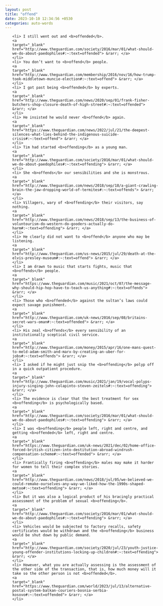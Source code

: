 ```yaml
---
layout: post
title: "offend"
date: 2023-10-10 12:34:56 +0530
categories: auto-words
---
```

<ol>

    <li> I still went out and <b>offended</b>.
    <a 
    target="_blank" 
    href="http://www.theguardian.com/society/2016/mar/01/what-should-we-do-about-paedophiles#:~:text=offended"> &rarr; </a>
    </li>
    <li> You don’t want to <b>offend</b> people.
    <a 
    target="_blank" 
    href="http://www.theguardian.com/membership/2016/nov/16/how-trump-took-middletown-muncie-election#:~:text=offend"> &rarr; </a>
    </li>
    <li> I got past being <b>offended</b> by experts.
    <a 
    target="_blank" 
    href="http://www.theguardian.com/news/2020/sep/01/frank-fisher-butchers-shop-closure-death-of-high-street#:~:text=offended"> &rarr; </a>
    </li>
    <li> He insisted he would never <b>offend</b> again.
    <a 
    target="_blank" 
    href="https://www.theguardian.com/news/2022/jul/21/the-deepest-silences-what-lies-behind-the-indigenous-suicide-crisis#:~:text=offend"> &rarr; </a>
    </li>
    <li> Tim had started <b>offending</b> as a young man.
    <a 
    target="_blank" 
    href="http://www.theguardian.com/society/2016/mar/01/what-should-we-do-about-paedophiles#:~:text=offending"> &rarr; </a>
    </li>
    <li> She <b>offends</b> our sensibilities and she is monstrous.
    <a 
    target="_blank" 
    href="http://www.theguardian.com/news/2018/sep/18/a-giant-crawling-brain-the-jaw-dropping-world-of-termites#:~:text=offends"> &rarr; </a>
    </li>
    <li> Villagers, wary of <b>offending</b> their visitors, say nothing.
    <a 
    target="_blank" 
    href="http://www.theguardian.com/news/2018/sep/13/the-business-of-voluntourism-do-western-do-gooders-actually-do-harm#:~:text=offending"> &rarr; </a>
    </li>
    <li> He clearly did not want to <b>offend</b> anyone who may be listening.
    <a 
    target="_blank" 
    href="http://www.theguardian.com/us-news/2015/jul/29/death-at-the-elvis-presley-museum#:~:text=offend"> &rarr; </a>
    </li>
    <li> I am drawn to music that starts fights, music that <b>offends</b> people.
    <a 
    target="_blank" 
    href="https://www.theguardian.com/music/2021/oct/07/the-message-why-should-hip-hop-have-to-teach-us-anything#:~:text=offends"> &rarr; </a>
    </li>
    <li> Those who <b>offended</b> against the sultan’s laws could expect savage punishment.
    <a 
    target="_blank" 
    href="http://www.theguardian.com/uk-news/2016/sep/08/britains-secret-wars-oman#:~:text=offended"> &rarr; </a>
    </li>
    <li> His zeal <b>offends</b> every sensibility of an institutionally sceptical civil service.
    <a 
    target="_blank" 
    href="http://www.theguardian.com/money/2015/apr/16/one-mans-quest-to-meld-adam-smith-and-marx-by-creating-an-uber-for-jobs#:~:text=offends"> &rarr; </a>
    </li>
    <li> I asked if he might just snip the <b>offending</b> polyp off in a quick outpatient procedure.
    <a 
    target="_blank" 
    href="http://www.theguardian.com/music/2021/jan/19/vocal-polyps-injury-singing-john-colapinto-steven-zeitels#:~:text=offending"> &rarr; </a>
    </li>
    <li> The evidence is clear that the best treatment for sex <b>offending</b> is psychologically based.
    <a 
    target="_blank" 
    href="http://www.theguardian.com/society/2016/mar/01/what-should-we-do-about-paedophiles#:~:text=offending"> &rarr; </a>
    </li>
    <li> I was <b>offending</b> people left, right and centre, and getting <b>offended</b> left, right and centre.
    <a 
    target="_blank" 
    href="https://www.theguardian.com/uk-news/2021/dec/02/home-office-forced-british-citizen-into-destitution-abroad-windrush-compensation-scheme#:~:text=offended"> &rarr; </a>
    </li>
    <li> Frantically firing <b>offending</b> males may make it harder for women to tell their complex stories.
    <a 
    target="_blank" 
    href="http://www.theguardian.com/news/2018/jul/05/we-believed-we-could-remake-ourselves-any-way-we-liked-how-the-1990s-shaped-metoo#:~:text=offending"> &rarr; </a>
    </li>
    <li> But it was also a logical product of his bracingly practical assessment of the problem of sexual <b>offending</b>.
    <a 
    target="_blank" 
    href="http://www.theguardian.com/society/2016/mar/01/what-should-we-do-about-paedophiles#:~:text=offending"> &rarr; </a>
    </li>
    <li> Vehicles would be subjected to factory recalls, safety certificates would be withdrawn and the <b>offending</b> business would be shut down by public demand.
    <a 
    target="_blank" 
    href="http://www.theguardian.com/society/2020/jul/23/youth-justice-young-offender-institutions-locking-up-children#:~:text=offending"> &rarr; </a>
    </li>
    <li> However, what you are actually assessing is the assessment of the other side of the transaction, that is, how much money will it take so the other person is not <b>offended</b>.
    <a 
    target="_blank" 
    href="https://www.theguardian.com/world/2023/jul/13/alternative-postal-system-balkan-couriers-bosnia-serbia-kosovo#:~:text=offended"> &rarr; </a>
    </li>